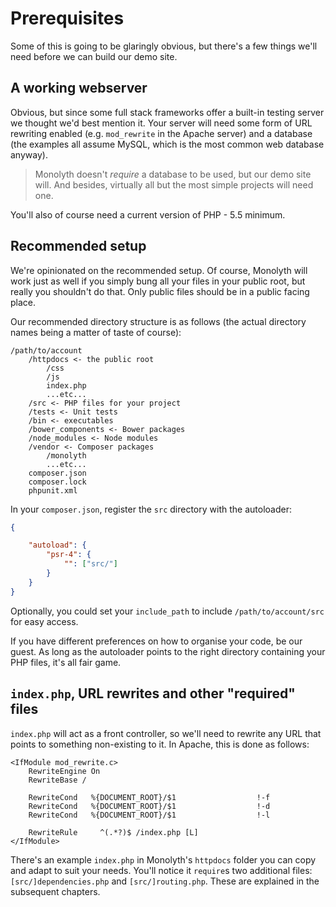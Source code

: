 # Prerequisites
Some of this is going to be glaringly obvious, but there's a few things we'll
need before we can build our demo site.

## A working webserver
Obvious, but since some full stack frameworks offer a built-in testing server we
thought we'd best mention it. Your server will need some form of URL rewriting
enabled (e.g. `mod_rewrite` in the Apache server) and a database (the examples
all assume MySQL, which is the most common web database anyway).

> Monolyth doesn't _require_ a database to be used, but our demo site will. And
> besides, virtually all but the most simple projects will need one.

You'll also of course need a current version of PHP - 5.5 minimum.

## Recommended setup
We're opinionated on the recommended setup. Of course, Monolyth will work just
as well if you simply bung all your files in your public root, but really you
shouldn't do that. Only public files should be in a public facing place.

Our recommended directory structure is as follows (the actual directory names
being a matter of taste of course):

    /path/to/account
        /httpdocs <- the public root
            /css
            /js
            index.php
            ...etc...
        /src <- PHP files for your project
        /tests <- Unit tests
        /bin <- executables
        /bower_components <- Bower packages
        /node_modules <- Node modules
        /vendor <- Composer packages
            /monolyth
            ...etc...
        composer.json
        composer.lock
        phpunit.xml

In your `composer.json`, register the `src` directory with the autoloader:

```json
{

    "autoload": {
        "psr-4": {
            "": ["src/"]
        }
    }
}
```

Optionally, you could set your `include_path` to include `/path/to/account/src`
for easy access.

If you have different preferences on how to organise your code, be our guest. As
long as the autoloader points to the right directory containing your PHP files,
it's all fair game.

## `index.php`, URL rewrites and other "required" files
`index.php` will act as a front controller, so we'll need to rewrite any URL
that points to something non-existing to it. In Apache, this is done as follows:

    <IfModule mod_rewrite.c>
        RewriteEngine On
        RewriteBase /
        
        RewriteCond   %{DOCUMENT_ROOT}/$1                  !-f
        RewriteCond   %{DOCUMENT_ROOT}/$1                  !-d
        RewriteCond   %{DOCUMENT_ROOT}/$1                  !-l
        
        RewriteRule     ^(.*?)$ /index.php [L]
    </IfModule>

There's an example `index.php` in Monolyth's `httpdocs` folder you can copy and
adapt to suit your needs. You'll notice it `require`s two additional files:
`[src/]dependencies.php` and `[src/]routing.php`. These are explained in the
subsequent chapters.

